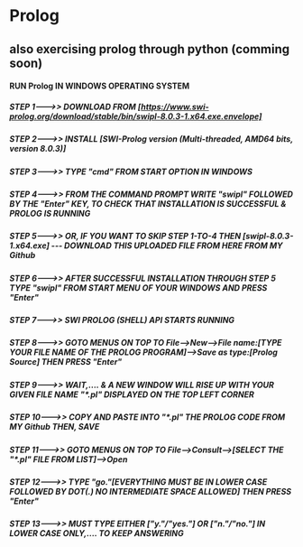 # Prolog
## also exercising prolog through python (comming soon)
#### RUN Prolog IN WINDOWS OPERATING SYSTEM
##### STEP 1--->>  DOWNLOAD FROM [https://www.swi-prolog.org/download/stable/bin/swipl-8.0.3-1.x64.exe.envelope]
##### STEP 2--->>  INSTALL  [SWI-Prolog version (Multi-threaded, AMD64 bits, version 8.0.3)]
##### STEP 3--->>  TYPE "cmd" FROM START OPTION IN WINDOWS 
##### STEP 4--->>  FROM THE COMMAND PROMPT WRITE "swipl" FOLLOWED BY THE "Enter" KEY, TO CHECK THAT INSTALLATION IS SUCCESSFUL & PROLOG IS RUNNING
##### STEP 5--->>  OR, IF YOU WANT TO SKIP STEP 1-TO-4 THEN [swipl-8.0.3-1.x64.exe] --- DOWNLOAD THIS UPLOADED FILE FROM HERE FROM MY Github
##### STEP 6--->>  AFTER SUCCESSFUL INSTALLATION THROUGH STEP 5 TYPE "swipl" FROM START MENU OF YOUR WINDOWS AND PRESS "Enter"
##### STEP 7--->>  SWI PROLOG (SHELL) API STARTS RUNNING
##### STEP 8--->>  GOTO MENUS ON TOP TO File-->New-->File name:[TYPE YOUR FILE NAME OF THE PROLOG PROGRAM]-->Save as type:[Prolog Source] THEN PRESS "Enter"
##### STEP 9--->>  WAIT,.... & A NEW WINDOW WILL RISE UP WITH YOUR GIVEN FILE NAME "*.pl" DISPLAYED ON THE TOP LEFT CORNER
##### STEP 10--->> COPY AND PASTE INTO "*.pl" THE PROLOG CODE FROM MY Github THEN, SAVE
##### STEP 11--->> GOTO MENUS ON TOP TO File-->Consult-->[SELECT THE "*.pl" FILE FROM LIST]-->Open
##### STEP 12--->> TYPE "go."[EVERYTHING MUST BE IN LOWER CASE FOLLOWED BY DOT(.) NO INTERMEDIATE SPACE ALLOWED] THEN PRESS "Enter"
##### STEP 13--->> MUST TYPE EITHER ["y."/"yes."] OR ["n."/"no."] IN LOWER CASE ONLY,.... TO KEEP ANSWERING 
